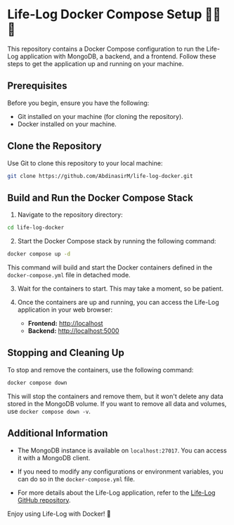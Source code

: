 # Life-Log Docker Compose Setup 🐳🍃📖

This repository contains a Docker Compose configuration to run the Life-Log application with MongoDB, a backend, and a frontend. Follow these steps to get the application up and running on your machine.

## Prerequisites

Before you begin, ensure you have the following:

- Git installed on your machine (for cloning the repository).
- Docker installed on your machine.

## Clone the Repository

Use Git to clone this repository to your local machine:

```bash
git clone https://github.com/AbdinasirM/life-log-docker.git
```

## Build and Run the Docker Compose Stack

1. Navigate to the repository directory:

```bash
cd life-log-docker
```

2. Start the Docker Compose stack by running the following command:

```bash
docker compose up -d
```

   This command will build and start the Docker containers defined in the `docker-compose.yml` file in detached mode.

3. Wait for the containers to start. This may take a moment, so be patient.

4. Once the containers are up and running, you can access the Life-Log application in your web browser:

   - **Frontend:** [http://localhost](http://localhost)
   - **Backend:** [http://localhost:5000](http://localhost:5000)

## Stopping and Cleaning Up

To stop and remove the containers, use the following command:

```bash
docker compose down
```

This will stop the containers and remove them, but it won't delete any data stored in the MongoDB volume. If you want to remove all data and volumes, use `docker compose down -v`.

## Additional Information

- The MongoDB instance is available on `localhost:27017`. You can access it with a MongoDB client.

- If you need to modify any configurations or environment variables, you can do so in the `docker-compose.yml` file.

- For more details about the Life-Log application, refer to the [Life-Log GitHub repository](https://github.com/AbdinasirM/life-log).

Enjoy using Life-Log with Docker! 🚀
